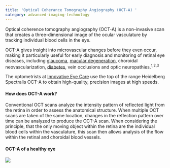 ```yaml
---
title: 'Optical Coherance Tomography Angiography (OCT-A) '
category: advanced-imaging-technology
---
```

<div class="employee-heading">
<p>Optical coherence tomography angiography (OCT-A) is a non-invasive scan that creates a three-dimensional image of the ocular vasculature by tracking individual blood cells in the eye. 
<p>OCT-A gives insight into microvascular changes before they even occur, making it particularly useful for early diagnosis and monitoring of retinal eye diseases, including <a href="/what-we-do/glaucoma/">glaucoma</a>, <a href="/what-we-do-macular-degeneration/">macular degeneration</a>, choroidal neovascularization, <a href="/what-we-do/diabetes-and-the-eye/">diabetes</a>, vein occlusions and optic neuropathies.<sup>1,2,3</sup> 
  
<p>The optometrists at <a href="/contact/">Innovative Eye Care</a> use the top of the range Heidelberg Spectralis OCT-A to obtain high-quality, precision images at high speeds. 

#### How does OCT-A work?

Conventional OCT scans analyze the intensity pattern of reflected light from the retina in order to assess the anatomical structure. When multiple OCT scans are taken of the same location, changes in the reflection pattern over time can be analyzed to produce the OCT-A scan. When considering the principle, that the only moving object within the retina are the individual blood cells within the vasculature, this scan then allows analysis of the flow within the retinal and choroidal blood vessels. 

#### OCT-A of a healthy eye

![](/uploads/healthy-eye.png)
